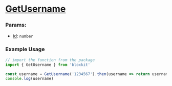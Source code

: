 # [GetUsername](#example-usage)

### Params:

- <u>id</u>: `number`

### Example Usage

```js
// import the function from the package
import { GetUsername } from 'bloxkit'

const username = GetUsername('1234567').then(username => return username)
console.log(username)
```
